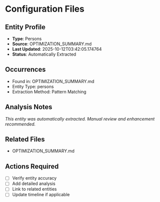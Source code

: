 # Configuration Files

## Entity Profile
- **Type**: Persons
- **Source**: OPTIMIZATION_SUMMARY.md
- **Last Updated**: 2025-10-12T03:42:05.174764
- **Status**: Automatically Extracted

## Occurrences
- Found in: OPTIMIZATION_SUMMARY.md
- Entity Type: persons
- Extraction Method: Pattern Matching

## Analysis Notes
*This entity was automatically extracted. Manual review and enhancement recommended.*

## Related Files
- OPTIMIZATION_SUMMARY.md

## Actions Required
- [ ] Verify entity accuracy
- [ ] Add detailed analysis
- [ ] Link to related entities
- [ ] Update timeline if applicable
